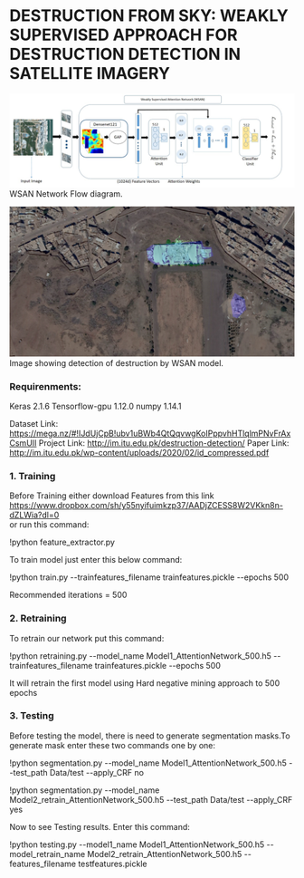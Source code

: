 # DESTRUCTION FROM SKY: WEAKLY SUPERVISED APPROACH FOR DESTRUCTION DETECTION IN SATELLITE IMAGERY

![](WSANfinal.jpg)
WSAN Network Flow diagram.

![](final2.jpg)
Image showing detection of destruction by WSAN model.





### Requirenments:
Keras  2.1.6
Tensorflow-gpu 1.12.0
numpy 1.14.1

Dataset Link: https://mega.nz/#!IJdUjCpB!ubv1uBWb4QtQqvwgKoIPppvhHTlqlmPNvFrAxCsmUII
Project Link: http://im.itu.edu.pk/destruction-detection/
Paper Link:   http://im.itu.edu.pk/wp-content/uploads/2020/02/id_compressed.pdf
### 1. Training

Before Training either download Features from this link https://www.dropbox.com/sh/y55nyifuimkzp37/AADjZCESS8W2VKkn8n-dZLWia?dl=0     
or run this command:

!python feature_extractor.py

To train model just enter this below command:

!python train.py --trainfeatures_filename trainfeatures.pickle --epochs 500

Recommended iterations = 500

### 2. Retraining
To retrain our network put this command:

!python retraining.py --model_name Model1_AttentionNetwork_500.h5 --trainfeatures_filename trainfeatures.pickle --epochs 500

It will retrain the first model using Hard negative mining approach to 500 epochs

### 3. Testing
Before testing the model, there is need to generate segmentation masks.To generate mask enter these two commands one by one:

!python segmentation.py --model_name Model1_AttentionNetwork_500.h5 --test_path Data/test --apply_CRF no

!python segmentation.py --model_name Model2_retrain_AttentionNetwork_500.h5 --test_path Data/test --apply_CRF yes

Now to see Testing results. Enter this command:

!python testing.py --model1_name Model1_AttentionNetwork_500.h5 --model_retrain_name Model2_retrain_AttentionNetwork_500.h5 --features_filename testfeatures.pickle



